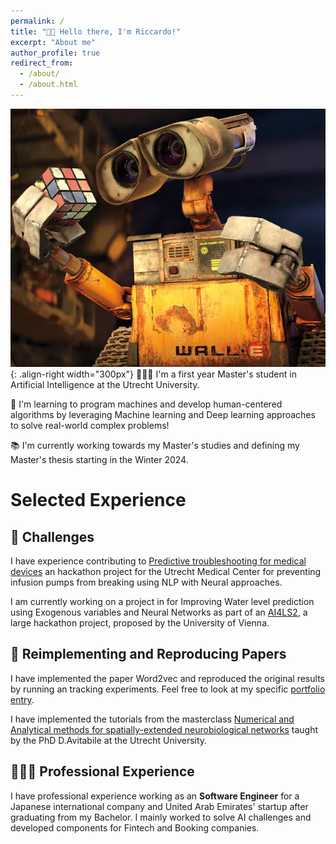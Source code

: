 ```yaml
---
permalink: /
title: "👋🏼 Hello there, I'm Riccardo!"
excerpt: "About me"
author_profile: true
redirect_from: 
  - /about/
  - /about.html
---
```




![Illustration of object recognition](/images/walle-cube2.png){: .align-right width="300px"}
👨🏻‍💻 I'm a first year Master's student in Artificial Intelligence at the Utrecht University.

🔬 I'm learning to program machines and develop human-centered algorithms by leveraging Machine learning and Deep learning approaches to solve real-world complex problems!

📚 I'm currently working towards my Master's studies and defining my Master's thesis starting in the Winter 2024.


# Selected Experience

## 🤖 Challenges
I have experience contributing to [Predictive troubleshooting for medical devices](https://eit-innovaid.eu/hackathon-challenge-d-predicting-troubleshooting-for-medical-devices/) an hackathon project for the Utrecht Medical Center for preventing infusion pumps from breaking using NLP with Neural approaches.

I am currently working on a project in for Improving Water level prediction using Exogenous variables and Neural Networks as part of an [AI4LS2](https://taikai.network/en/gradient0/hackathons/AI4LS2), a large hackathon project, proposed by the University of Vienna. 

## 📜 Reimplementing and Reproducing Papers
I have implemented the paper Word2vec and reproduced the original results by running an tracking experiments.
Feel free to look at my specific [portfolio entry]().

I have implemented the tutorials from the masterclass [Numerical and Analytical methods for spatially-extended neurobiological networks](https://github.com/danieleavitabile/numerical-analysis-mathematical-neuroscience?tab=readme-ov-file) taught by the PhD D.Avitabile at the Utrecht University. 

## 👨🏻‍🔬 Professional Experience
I have professional experience working as an **Software Engineer** for a Japanese international company and United Arab Emirates' startup after graduating from my Bachelor.
I mainly worked to solve AI challenges and developed components for Fintech and Booking companies.  


